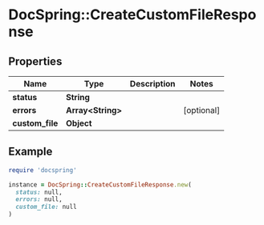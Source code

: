 # DocSpring::CreateCustomFileResponse

## Properties

| Name | Type | Description | Notes |
| ---- | ---- | ----------- | ----- |
| **status** | **String** |  |  |
| **errors** | **Array&lt;String&gt;** |  | [optional] |
| **custom_file** | **Object** |  |  |

## Example

```ruby
require 'docspring'

instance = DocSpring::CreateCustomFileResponse.new(
  status: null,
  errors: null,
  custom_file: null
)
```

